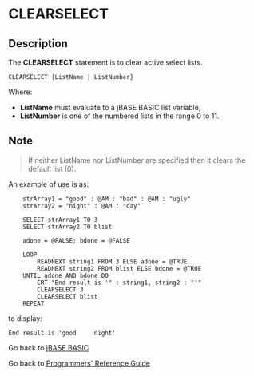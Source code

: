 # CLEARSELECT

<PageHeader />

## Description

The **CLEARSELECT** statement is to clear active select lists.

```
CLEARSELECT {ListName | ListNumber}
```

Where:

- **ListName** must evaluate to a jBASE BASIC list variable,
- **ListNumber** is one of the numbered lists in the range 0 to 11.

## Note

> If neither ListName nor ListNumber are specified then it clears the default list (0).

An example of use is as:

```
    strArray1 = "good" : @AM : "bad" : @AM : "ugly"
    strArray2 = "night" : @AM : "day"

    SELECT strArray1 TO 3
    SELECT strArray2 TO blist

    adone = @FALSE; bdone = @FALSE

    LOOP
        READNEXT string1 FROM 3 ELSE adone = @TRUE
        READNEXT string2 FROM blist ELSE bdone = @TRUE
    UNTIL adone AND bdone DO
        CRT "End result is '" : string1, string2 : "'"
        CLEARSELECT 3
        CLEARSELECT blist
    REPEAT

```

to display:

```
End result is 'good     night'
```

Go back to [jBASE BASIC](./../README.md)

Go back to [Programmers' Reference Guide](./../../reference-guides/jbc/README.md)

  
<PageFooter />
